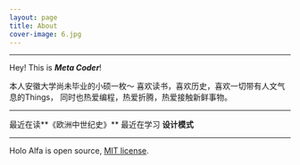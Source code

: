 ```yaml
---
layout: page
title: About
cover-image: 6.jpg
---
```


---
Hey! This is ***Meta Coder***!

本人安徽大学尚未毕业的小硕一枚～
喜欢读书，喜欢历史，喜欢一切带有人文气息的Things，
同时也热爱编程，热爱折腾，热爱接触新鲜事物。

---
最近在读**《欧洲中世纪史》**
最近在学习 **设计模式**


---

Holo Alfa is open source, [MIT license](http://opensource.org/licenses/MIT).
